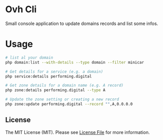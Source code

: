# Ovh Cli

Small console application to update domains records and list some infos.

# Usage

```sh
# list al your domain
php domain:list --with-details --type domain --filter minicar 

# Get details for a service (e.g. a domain)
php service:details performing.digital

# Get zone details for a domain name (e.g. A record)
php zone:details performing.digital --type A

# Update the zone setting or creating a new record
php zone:update performing.digital --record "",A,0.0.0.0
```

## License

The MIT License (MIT). Please see [License File](LICENSE.md) for more information.
